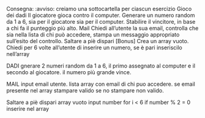 Consegna:
:avviso: creiamo una sottocartella per ciascun esercizio
Gioco dei dadi
Il giocatore gioca contro il computer.
Generare un numero random da 1 a 6, sia per il giocatore sia per il computer.
Stabilire il vincitore, in base a chi fa il punteggio più alto.
Mail
Chiedi all’utente la sua email,
controlla che sia nella lista di chi può accedere,
stampa un messaggio appropriato sull’esito del controllo.
Saltare a piè dispari [Bonus]
Crea un array vuoto. Chiedi per 6 volte all’utente di inserire un numero, se è pari inseriscilo nell’array

DADI
gnerare 2 numeri random da 1 a 6, 
il primo assegnato al computer e il secondo al giocatore.
il numero più grande vince. 

MAIL
input email utente.
lista array con email di chi puo accedere.
se email presente nel array stampare valido se no stampare non valido.

Saltare a piè dispari
array vuoto
input number for i < 6
if number % 2 = 0 
inserire nel array